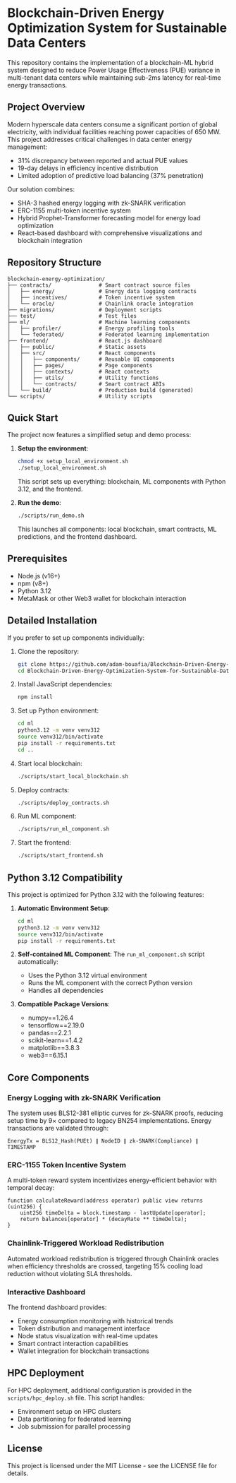 # Blockchain-Driven Energy Optimization System for Sustainable Data Centers

This repository contains the implementation of a blockchain-ML hybrid system designed to reduce Power Usage Effectiveness (PUE) variance in multi-tenant data centers while maintaining sub-2ms latency for real-time energy transactions.

## Project Overview

Modern hyperscale data centers consume a significant portion of global electricity, with individual facilities reaching power capacities of 650 MW. This project addresses critical challenges in data center energy management:

- 31% discrepancy between reported and actual PUE values
- 19-day delays in efficiency incentive distribution
- Limited adoption of predictive load balancing (37% penetration)

Our solution combines:
- SHA-3 hashed energy logging with zk-SNARK verification
- ERC-1155 multi-token incentive system
- Hybrid Prophet-Transformer forecasting model for energy load optimization
- React-based dashboard with comprehensive visualizations and blockchain integration

## Repository Structure

```
blockchain-energy-optimization/
├── contracts/               # Smart contract source files
│   ├── energy/              # Energy data logging contracts
│   ├── incentives/          # Token incentive system
│   └── oracle/              # Chainlink oracle integration
├── migrations/              # Deployment scripts
├── test/                    # Test files
├── ml/                      # Machine learning components
│   ├── profiler/            # Energy profiling tools
│   └── federated/           # Federated learning implementation
├── frontend/                # React.js dashboard
│   ├── public/              # Static assets
│   ├── src/                 # React components
│   │   ├── components/      # Reusable UI components
│   │   ├── pages/           # Page components
│   │   ├── contexts/        # React contexts
│   │   ├── utils/           # Utility functions
│   │   └── contracts/       # Smart contract ABIs
│   └── build/               # Production build (generated)
└── scripts/                 # Utility scripts
```

## Quick Start

The project now features a simplified setup and demo process:

1. **Setup the environment**:
   ```bash
   chmod +x setup_local_environment.sh
   ./setup_local_environment.sh
   ```
   This script sets up everything: blockchain, ML components with Python 3.12, and the frontend.

2. **Run the demo**:
   ```bash
   ./scripts/run_demo.sh
   ```
   This launches all components: local blockchain, smart contracts, ML predictions, and the frontend dashboard.

## Prerequisites

- Node.js (v16+)
- npm (v8+)
- Python 3.12
- MetaMask or other Web3 wallet for blockchain interaction

## Detailed Installation

If you prefer to set up components individually:

1. Clone the repository:
   ```bash
   git clone https://github.com/adam-bouafia/Blockchain-Driven-Energy-Optimization-System-for-Sustainable-Data-Centers.git
   cd Blockchain-Driven-Energy-Optimization-System-for-Sustainable-Data-Centers
   ```

2. Install JavaScript dependencies:
   ```bash
   npm install
   ```

3. Set up Python environment:
   ```bash
   cd ml
   python3.12 -m venv venv312
   source venv312/bin/activate
   pip install -r requirements.txt
   cd ..
   ```

4. Start local blockchain:
   ```bash
   ./scripts/start_local_blockchain.sh
   ```

5. Deploy contracts:
   ```bash
   ./scripts/deploy_contracts.sh
   ```

6. Run ML component:
   ```bash
   ./scripts/run_ml_component.sh
   ```

7. Start the frontend:
   ```bash
   ./scripts/start_frontend.sh
   ```

## Python 3.12 Compatibility

This project is optimized for Python 3.12 with the following features:

1. **Automatic Environment Setup**:
   ```bash
   cd ml
   python3.12 -m venv venv312
   source venv312/bin/activate
   pip install -r requirements.txt
   ```

2. **Self-contained ML Component**:
   The `run_ml_component.sh` script automatically:
   - Uses the Python 3.12 virtual environment
   - Runs the ML component with the correct Python version
   - Handles all dependencies

3. **Compatible Package Versions**:
   - numpy==1.26.4
   - tensorflow==2.19.0
   - pandas==2.2.1
   - scikit-learn==1.4.2
   - matplotlib==3.8.3
   - web3==6.15.1

## Core Components

### Energy Logging with zk-SNARK Verification

The system uses BLS12-381 elliptic curves for zk-SNARK proofs, reducing setup time by 9× compared to legacy BN254 implementations. Energy transactions are validated through:

```
EnergyTx = BLS12_Hash(PUEt) ∥ NodeID ∥ zk-SNARK(Compliance) ∥ TIMESTAMP
```

### ERC-1155 Token Incentive System

A multi-token reward system incentivizes energy-efficient behavior with temporal decay:

```solidity
function calculateReward(address operator) public view returns (uint256) {
    uint256 timeDelta = block.timestamp - lastUpdate[operator];
    return balances[operator] * (decayRate ** timeDelta);
}
```

### Chainlink-Triggered Workload Redistribution

Automated workload redistribution is triggered through Chainlink oracles when efficiency thresholds are crossed, targeting 15% cooling load reduction without violating SLA thresholds.

### Interactive Dashboard

The frontend dashboard provides:
- Energy consumption monitoring with historical trends
- Token distribution and management interface
- Node status visualization with real-time updates
- Smart contract interaction capabilities
- Wallet integration for blockchain transactions

## HPC Deployment

For HPC deployment, additional configuration is provided in the `scripts/hpc_deploy.sh` file. This script handles:

- Environment setup on HPC clusters
- Data partitioning for federated learning
- Job submission for parallel processing

## License

This project is licensed under the MIT License - see the LICENSE file for details.
